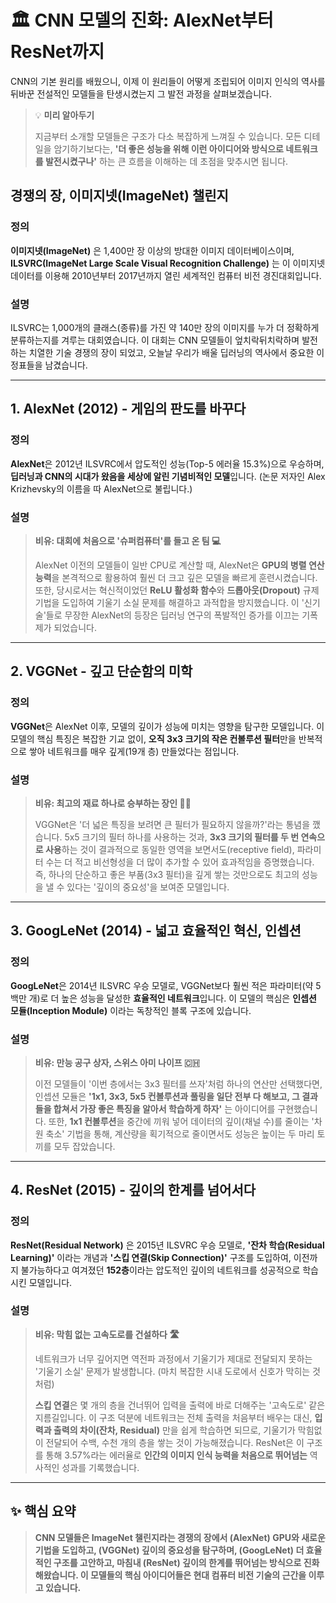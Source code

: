 # 🏛️ CNN 모델의 진화: AlexNet부터 ResNet까지

CNN의 기본 원리를 배웠으니, 이제 이 원리들이 어떻게 조립되어 이미지 인식의 역사를 뒤바꾼 전설적인 모델들을 탄생시켰는지 그 발전 과정을 살펴보겠습니다.

> 💡 **미리 알아두기**
>
> 지금부터 소개할 모델들은 구조가 다소 복잡하게 느껴질 수 있습니다. 모든 디테일을 암기하기보다는, **'더 좋은 성능을 위해 이런 아이디어와 방식으로 네트워크를 발전시켰구나'** 하는 큰 흐름을 이해하는 데 초점을 맞추시면 됩니다.

## 경쟁의 장, 이미지넷(ImageNet) 챌린지

### 정의

**이미지넷(ImageNet)** 은 1,400만 장 이상의 방대한 이미지 데이터베이스이며, **ILSVRC(ImageNet Large Scale Visual Recognition Challenge)** 는 이 이미지넷 데이터를 이용해 2010년부터 2017년까지 열린 세계적인 컴퓨터 비전 경진대회입니다.

### 설명

ILSVRC는 1,000개의 클래스(종류)를 가진 약 140만 장의 이미지를 누가 더 정확하게 분류하는지를 겨루는 대회였습니다. 이 대회는 CNN 모델들이 엎치락뒤치락하며 발전하는 치열한 기술 경쟁의 장이 되었고, 오늘날 우리가 배울 딥러닝의 역사에서 중요한 이정표들을 남겼습니다.

---

## 1. AlexNet (2012) - 게임의 판도를 바꾸다

### 정의

**AlexNet**은 2012년 ILSVRC에서 압도적인 성능(Top-5 에러율 15.3%)으로 우승하며, **딥러닝과 CNN의 시대가 왔음을 세상에 알린 기념비적인 모델**입니다. (논문 저자인 Alex Krizhevsky의 이름을 따 AlexNet으로 불립니다.)

### 설명

> **비유: 대회에 처음으로 '슈퍼컴퓨터'를 들고 온 팀 💻**
>
> AlexNet 이전의 모델들이 일반 CPU로 계산할 때, AlexNet은 **GPU의 병렬 연산 능력**을 본격적으로 활용하여 훨씬 더 크고 깊은 모델을 빠르게 훈련시켰습니다. 또한, 당시로서는 혁신적이었던 **ReLU 활성화 함수**와 **드롭아웃(Dropout)** 규제 기법을 도입하여 기울기 소실 문제를 해결하고 과적합을 방지했습니다. 이 '신기 술'들로 무장한 AlexNet의 등장은 딥러닝 연구의 폭발적인 증가를 이끄는 기폭제가 되었습니다.

---

## 2. VGGNet - 깊고 단순함의 미학

### 정의

**VGGNet**은 AlexNet 이후, 모델의 깊이가 성능에 미치는 영향을 탐구한 모델입니다. 이 모델의 핵심 특징은 복잡한 기교 없이, **오직 3x3 크기의 작은 컨볼루션 필터**만을 반복적으로 쌓아 네트워크를 매우 깊게(19개 층) 만들었다는 점입니다.

### 설명

> **비유: 최고의 재료 하나로 승부하는 장인 👨‍🍳**
>
> VGGNet은 '더 넓은 특징을 보려면 큰 필터가 필요하지 않을까?'라는 통념을 깼습니다. 5x5 크기의 필터 하나를 사용하는 것과, **3x3 크기의 필터를 두 번 연속으로 사용**하는 것이 결과적으로 동일한 영역을 보면서도(receptive field), 파라미터 수는 더 적고 비선형성을 더 많이 추가할 수 있어 효과적임을 증명했습니다. 즉, 하나의 단순하고 좋은 부품(3x3 필터)을 깊게 쌓는 것만으로도 최고의 성능을 낼 수 있다는 '깊이의 중요성'을 보여준 모델입니다.

---

## 3. GoogLeNet (2014) - 넓고 효율적인 혁신, 인셉션

### 정의

**GoogLeNet**은 2014년 ILSVRC 우승 모델로, VGGNet보다 훨씬 적은 파라미터(약 5백만 개)로 더 높은 성능을 달성한 **효율적인 네트워크**입니다. 이 모델의 핵심은 **인셉션 모듈(Inception Module)** 이라는 독창적인 블록 구조에 있습니다.

### 설명

> **비유: 만능 공구 상자, 스위스 아미 나이프 🇨🇭**
>
> 이전 모델들이 '이번 층에서는 3x3 필터를 쓰자'처럼 하나의 연산만 선택했다면, 인셉션 모듈은 **'1x1, 3x3, 5x5 컨볼루션과 풀링을 일단 전부 다 해보고, 그 결과들을 합쳐서 가장 좋은 특징을 알아서 학습하게 하자'** 는 아이디어를 구현했습니다. 또한, **1x1 컨볼루션**을 중간에 끼워 넣어 데이터의 깊이(채널 수)를 줄이는 '차원 축소' 기법을 통해, 계산량을 획기적으로 줄이면서도 성능은 높이는 두 마리 토끼를 모두 잡았습니다.

---

## 4. ResNet (2015) - 깊이의 한계를 넘어서다

### 정의

**ResNet(Residual Network)** 은 2015년 ILSVRC 우승 모델로, **'잔차 학습(Residual Learning)'** 이라는 개념과 **'스킵 연결(Skip Connection)'** 구조를 도입하여, 이전까지 불가능하다고 여겨졌던 **152층**이라는 압도적인 깊이의 네트워크를 성공적으로 학습시킨 모델입니다.

### 설명

> **비유: 막힘 없는 고속도로를 건설하다 🛣️**
>
> 네트워크가 너무 깊어지면 역전파 과정에서 기울기가 제대로 전달되지 못하는 '기울기 소실' 문제가 발생합니다. (마치 복잡한 시내 도로에서 신호가 막히는 것처럼)
>
> **스킵 연결**은 몇 개의 층을 건너뛰어 입력을 출력에 바로 더해주는 '고속도로' 같은 지름길입니다. 이 구조 덕분에 네트워크는 전체 출력을 처음부터 배우는 대신, **입력과 출력의 차이(잔차, Residual)** 만을 쉽게 학습하면 되므로, 기울기가 막힘없이 전달되어 수백, 수천 개의 층을 쌓는 것이 가능해졌습니다. ResNet은 이 구조를 통해 3.57%라는 에러율로 **인간의 이미지 인식 능력을 처음으로 뛰어넘는** 역사적인 성과를 기록했습니다.

---

## ✨ 핵심 요약

> **CNN 모델들은 ImageNet 챌린지라는 경쟁의 장에서 (AlexNet) GPU와 새로운 기법을 도입하고, (VGGNet) 깊이의 중요성을 탐구하며, (GoogLeNet) 더 효율적인 구조를 고안하고, 마침내 (ResNet) 깊이의 한계를 뛰어넘는 방식으로 진화해왔습니다. 이 모델들의 핵심 아이디어들은 현대 컴퓨터 비전 기술의 근간을 이루고 있습니다.**
